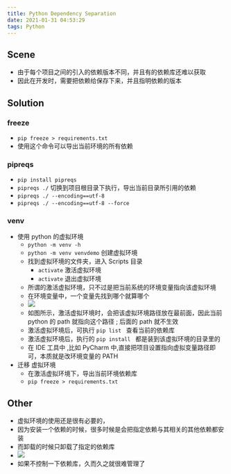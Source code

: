 ```yaml
---
title: Python Dependency Separation
date: 2021-01-31 04:53:29
tags: Python
---
```


## Scene
- 由于每个项目之间的引入的依赖版本不同，并且有的依赖库还难以获取
- 因此在开发时，需要把依赖给保存下来，并且指明依赖的版本

## Solution
### freeze
- `pip freeze > requirements.txt`
- 使用这个命令可以导出当前环境的所有依赖

### pipreqs
- `pip install pipreqs`
- `pipreqs ./` 切换到项目根目录下执行，导出当前目录所引用的依赖
- `pipreqs ./ --encoding==utf-8`
- `pipreqs ./ --encoding==utf-8 --force`

### venv
- 使用 python 的虚拟环境
    <!-- more -->
    - `python -m venv -h`
    - `python -m venv venvdemo` 创建虚拟环境
    - 找到虚拟环境的文件夹，进入 Scripts 目录
        - `activate` 激活虚拟环境
        - `activate` 退出虚拟环境
    - 所谓的激活虚拟环境，只不过是把当前系统的环境变量指向该虚拟环境
    - 在环境变量中，一个变量先找到哪个就算哪个
    - ![](/images/pythonDependencySeparation/Snipaste_2021-02-01_00-39-18.png)
    - 如图所示，激活虚拟环境时，会把该虚拟环境路径放在最前面，因此当前 python 的 path 就指向这个路径 ; 后面的 path 就不生效
    - 激活虚拟环境后，可执行 `pip list ` 查看当前的依赖库
    - 激活虚拟环境后，执行的 `pip install ` 都是装到该虚拟环境的目录里的
    - 在 IDE 工具中 ,比如 PyCharm 中,直接把项目设置指向虚拟变量路径即可，本质就是改环境变量的 PATH
- 迁移 虚拟环境
    - 在激活虚拟环境下，导出当前环境依赖库
    - `pip freeze > requirements.txt`
    
## Other 
- 虚拟环境的使用还是很有必要的，
- 因为安装一个依赖的时候，很多时候是会把指定依赖与其相关的其他依赖都安装
- 而卸载的时候只卸载了指定的依赖库
- ![](/images/pythonDependencySeparation/Snipaste_2021-02-01_00-55-30.png)
- 如果不控制一下依赖库，久而久之就很难管理了
